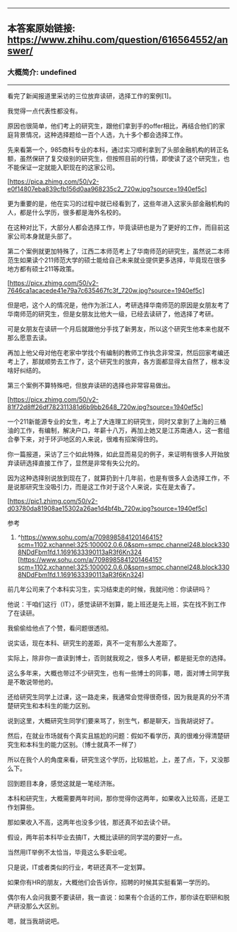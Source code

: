 ----------------------------------------
## 本答案原始链接: https://www.zhihu.com/question/616564552/answer/
### 大概简介: undefined
----------------------------------------
看完了新闻报道里采访的三位放弃读研，选择工作的案例[1]。

我觉得一点代表性都没有。

原因也很简单，他们考上的研究生，跟他们拿到手的offer相比，再结合他们的家庭背景情况，这种选择题给一百个人选，九十多个都会选择工作。

先来看第一个，985商科专业的本科，通过实习顺利拿到了头部金融机构的转正名额，虽然保研了复交级别的研究生，但按照目前的行情，即使读了这个研究生，也不能保证一定就能入职现在的这家公司。

[https://pica.zhimg.com/50/v2-e0f14807eba839cfb156d0aa968235c2_720w.jpg?source=1940ef5c]

更为重要的是，他在实习的过程中就已经看到了，这些年进入这家头部金融机构的人，都是什么学历，很多都是海外名校的。

在这种对比下，大部分人都会选择工作，毕竟读研也是为了更好的工作，而目前这家公司本身就是头部了。

第二个案例就更加特殊了，江西二本师范考上了华南师范的研究生，虽然说二本师范生如果读个211师范大学的硕士能给自己未来就业提供更多选择，毕竟现在很多地方都有硕士211等政策。

[https://picx.zhimg.com/50/v2-7646ca1acacede41e79a7c635467fc3f_720w.jpg?source=1940ef5c]

但是吧，这个人的情况是，他作为浙江人，考研选择华南师范的原因是女朋友考了华南师范的研究生，但是女朋友比他大一级，已经去读研了，他选择了考研。

可是女朋友在读研一个月后就跟他分手找了新男友，所以这个研究生他本来也就不那么愿意去读。

再加上他父母对他在老家中学找个有编制的教师工作执念非常深，然后回家考编还考上了，那就顺势去工作了，这个研究生的放弃，各方面都显得太自然了，根本没啥好纠结的。

第三个案例不算特殊吧，但放弃读研的选择也非常容易做出。

[https://picx.zhimg.com/50/v2-81f72d8ff26df782311381d6b9bb2648_720w.jpg?source=1940ef5c]

一个211新能源专业的女生，考上了大连理工的研究生，同时又拿到了上海的三桶油的工作，有编制，解决户口，年薪十八万，再加上她又是江苏南通人，这一套组合拳下来，对于环沪地区的人来说，很难有招架得住的。

你一篇报道，采访了三个如此特殊，如此显而易见的例子，来证明有很多人开始放弃读研选择直接工作了，显然是非常有失公允的。

因为这种选择别说放到现在了，就算扔到十几年前，也是有很多人会选择工作，不是说那研究生没吸引力，而是这工作对于这个人来说，实在是太香了。

[https://pic1.zhimg.com/50/v2-d03780da81908ae15302a26ae1d4bf4b_720w.jpg?source=1940ef5c]




参考

 1. ^https://www.sohu.com/a/709898584120146415?scm=1102.xchannel:325:100002.0.6.0&spm=smpc.channel248.block3308NDdFbm1fd.1.1691633390113aR3f6Kn324 [https://www.sohu.com/a/709898584120146415?scm=1102.xchannel:325:100002.0.6.0&spm=smpc.channel248.block3308NDdFbm1fd.1.1691633390113aR3f6Kn324]

前几年公司来了个本科实习生，实习结束走的时候，我就问他：你读研吗？

他说：干咱们这行（IT），感觉读研不划算，能上班还是先上班，实在找不到工作了在读研。




我偷偷给他点了个赞，看问题很透彻。

说实话，现在本科、研究生的差距，真不一定有那么大差距了。

实际上，除非你一直读到博士，否则就我观之，很多人考研，都是挺无奈的选择。




这么多年来，大概也带过不少研究生，也有一些博士的同事，嗯，面对博士同学我是不敢说带他的。

还给研究生同学上过课，这一路走来，我通常会觉得很奇怪，因为我是真的分不清楚研究生和本科生的能力区别。

说到这里，大概研究生同学们要来骂了，别生气，都是聊天，当我胡说好了。




然后，在就业市场就有个真实且尴尬的问题：假如不看学历，真的很难分得清楚研究生和本科生的能力区别。（博士就真不一样了）

所以在我个人的角度来看，研究生这个学历，比较尴尬，上，差了点，下，又没那么下。




回到题目本身，感觉这就是一笔经济账。

本科和研究生，大概需要两年时间，那你觉得你这两年，如果收入比较高，还是工作划算些。

那如果收入不高，这两年也没多少钱，那还真不如去读个研。




假设，两年前本科毕业去搞IT，大概比读研的同学混的要好一点。

当然用IT举例不太恰当，毕竟这么多职业呢。

只是说，IT或者类似的行业，考研还真不一定划算。




如果你有HR的朋友，大概他们会告诉你，招聘的时候其实挺看第一学历的。

偶尔有人会问我要不要读研，我一直说：如果有个合适的工作，那你读在职研和脱产研没那么大区别。

嗯，就当我胡说吧。

